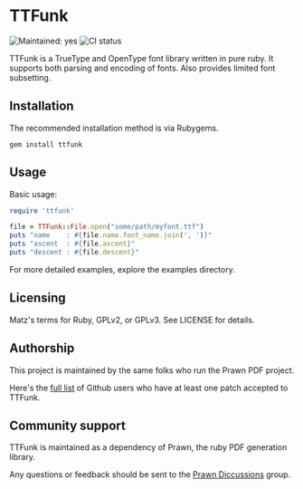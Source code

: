 # TTFunk

![Maintained: yes](https://img.shields.io/badge/maintained-yes-brightgreen.svg)
![CI status](https://github.com/prawnpdf/ttfunk/workflows/CI/badge.svg)

TTFunk is a TrueType and OpenType font library written in pure ruby. It supports
both parsing and encoding of fonts. Also provides limited font subsetting.

## Installation

The recommended installation method is via Rubygems.

```shell
gem install ttfunk
```

## Usage

Basic usage:

```ruby
require 'ttfunk'

file = TTFunk::File.open("some/path/myfont.ttf")
puts "name    : #{file.name.font_name.join(', ')}"
puts "ascent  : #{file.ascent}"
puts "descent : #{file.descent}"
```

For more detailed examples, explore the examples directory.

## Licensing

Matz's terms for Ruby, GPLv2, or GPLv3. See LICENSE for details.

##  Authorship

This project is maintained by the same folks who run the Prawn PDF project.

Here's the [full list](https://github.com/prawnpdf/ttfunk/contributors) of
Github users who have at least one patch accepted to TTFunk.

## Community support

TTFunk is maintained as a dependency of Prawn, the ruby PDF generation library.

Any questions or feedback should be sent to the [Prawn
Diccussions](https://github.com/orgs/prawnpdf/discussions) group.
